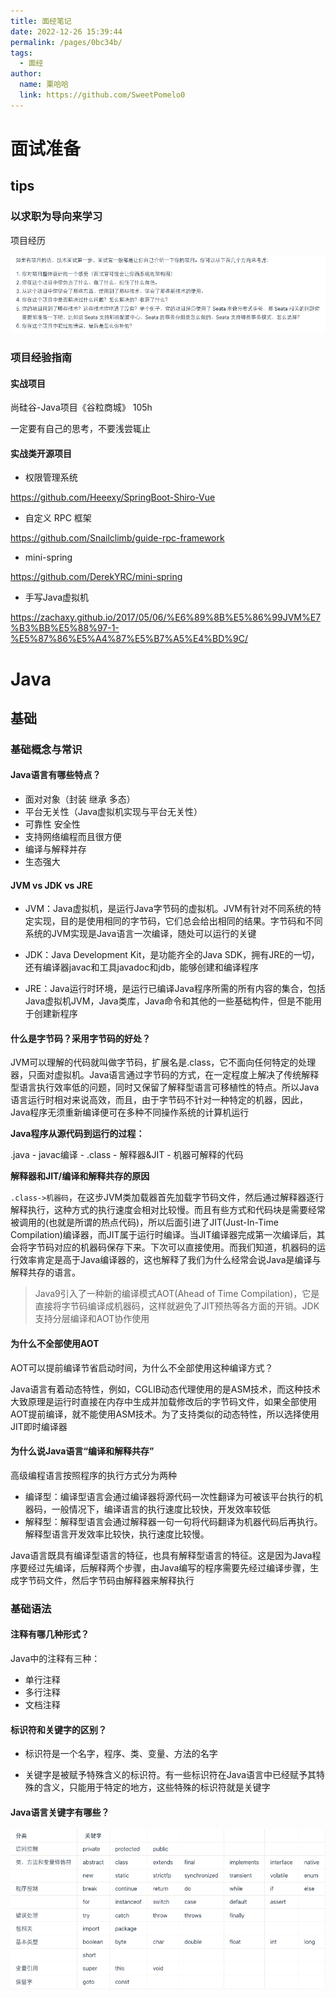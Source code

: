 ```yaml
---
title: 面经笔记
date: 2022-12-26 15:39:44
permalink: /pages/0bc34b/
tags:
  - 面经
author: 
  name: 栗哈哈
  link: https://github.com/SweetPomelo0
---
```


# 面试准备

## tips

### 以求职为导向来学习

项目经历

![image-20221226113351449](https://raw.githubusercontent.com/SweetPomelo0/picGo/main/img/202212261443231.png)

### 项目经验指南

#### 实战项目

尚硅谷-Java项目《谷粒商城》 105h

一定要有自己的思考，不要浅尝辄止



#### 实战类开源项目

* 权限管理系统

https://github.com/Heeexy/SpringBoot-Shiro-Vue

* 自定义 RPC 框架

https://github.com/Snailclimb/guide-rpc-framework

* mini-spring

https://github.com/DerekYRC/mini-spring

* 手写Java虚拟机

https://zachaxy.github.io/2017/05/06/%E6%89%8B%E5%86%99JVM%E7%B3%BB%E5%88%97-1-%E5%87%86%E5%A4%87%E5%B7%A5%E4%BD%9C/

# Java

## 基础

### 基础概念与常识

#### Java语言有哪些特点？

* 面对对象（封装 继承 多态）
* 平台无关性（Java虚拟机实现与平台无关性）
* 可靠性 安全性
* 支持网络编程而且很方便
* 编译与解释并存
* 生态强大



#### JVM vs JDK vs JRE

* JVM：Java虚拟机，是运行Java字节码的虚拟机。JVM有针对不同系统的特定实现，目的是使用相同的字节码，它们总会给出相同的结果。字节码和不同系统的JVM实现是Java语言一次编译，随处可以运行的关键

* JDK：Java Development Kit，是功能齐全的Java SDK，拥有JRE的一切，还有编译器javac和工具javadoc和jdb，能够创建和编译程序

* JRE：Java运行时环境，是运行已编译Java程序所需的所有内容的集合，包括Java虚拟机JVM，Java类库，Java命令和其他的一些基础构件，但是不能用于创建新程序

  

#### 什么是字节码？采用字节码的好处？

JVM可以理解的代码就叫做字节码，扩展名是.class，它不面向任何特定的处理器，只面对虚拟机。Java语言通过字节码的方式，在一定程度上解决了传统解释型语言执行效率低的问题，同时又保留了解释型语言可移植性的特点。所以Java语言运行时相对来说高效，而且，由于字节码不针对一种特定的机器，因此，Java程序无须重新编译便可在多种不同操作系统的计算机运行

**Java程序从源代码到运行的过程：**

.java - javac编译 - .class - 解释器&JIT - 机器可解释的代码

**解释器和JIT/编译和解释共存的原因**

`.class->机器码`，在这步JVM类加载器首先加载字节码文件，然后通过解释器逐行解释执行，这种方式的执行速度会相对比较慢。而且有些方式和代码块是需要经常被调用的(也就是所谓的热点代码)，所以后面引进了JIT(Just-In-Time Compilation)编译器，而JIT属于运行时编译。当JIT编译器完成第一次编译后，其会将字节码对应的机器码保存下来。下次可以直接使用。而我们知道，机器码的运行效率肯定是高于Java编译器的，这也解释了我们为什么经常会说Java是编译与解释共存的语言。

> Java9引入了一种新的编译模式AOT(Ahead of Time Compilation)，它是直接将字节码编译成机器码，这样就避免了JIT预热等各方面的开销。JDK支持分层编译和AOT协作使用



#### 为什么不全部使用AOT

AOT可以提前编译节省启动时间，为什么不全部使用这种编译方式？

Java语言有着动态特性，例如，CGLIB动态代理使用的是ASM技术，而这种技术大致原理是运行时直接在内存中生成并加载修改后的字节码文件，如果全部使用AOT提前编译，就不能使用ASM技术。为了支持类似的动态特性，所以选择使用JIT即时编译器



#### 为什么说Java语言“编译和解释共存”

高级编程语言按照程序的执行方式分为两种

* 编译型：编译型语言会通过编译器将源代码一次性翻译为可被该平台执行的机器码，一般情况下，编译语言的执行速度比较快，开发效率较低
* 解释型：解释型语言会通过解释器一句一句将代码翻译为机器代码后再执行。解释型语言开发效率比较快，执行速度比较慢。

Java语言既具有编译型语言的特征，也具有解释型语言的特征。这是因为Java程序要经过先编译，后解释两个步骤，由Java编写的程序需要先经过编译步骤，生成字节码文件，然后字节码由解释器来解释执行



### 基础语法

#### 注释有哪几种形式？

Java中的注释有三种：

* 单行注释
* 多行注释
* 文档注释



#### 标识符和关键字的区别？

* 标识符是一个名字，程序、类、变量、方法的名字

* 关键字是被赋予特殊含义的标识符。有一些标识符在Java语言中已经赋予其特殊的含义，只能用于特定的地方，这些特殊的标识符就是关键字

  

#### Java语言关键字有哪些？

![image-20221226145612527](https://raw.githubusercontent.com/SweetPomelo0/picGo/main/img/202212261456310.png)

